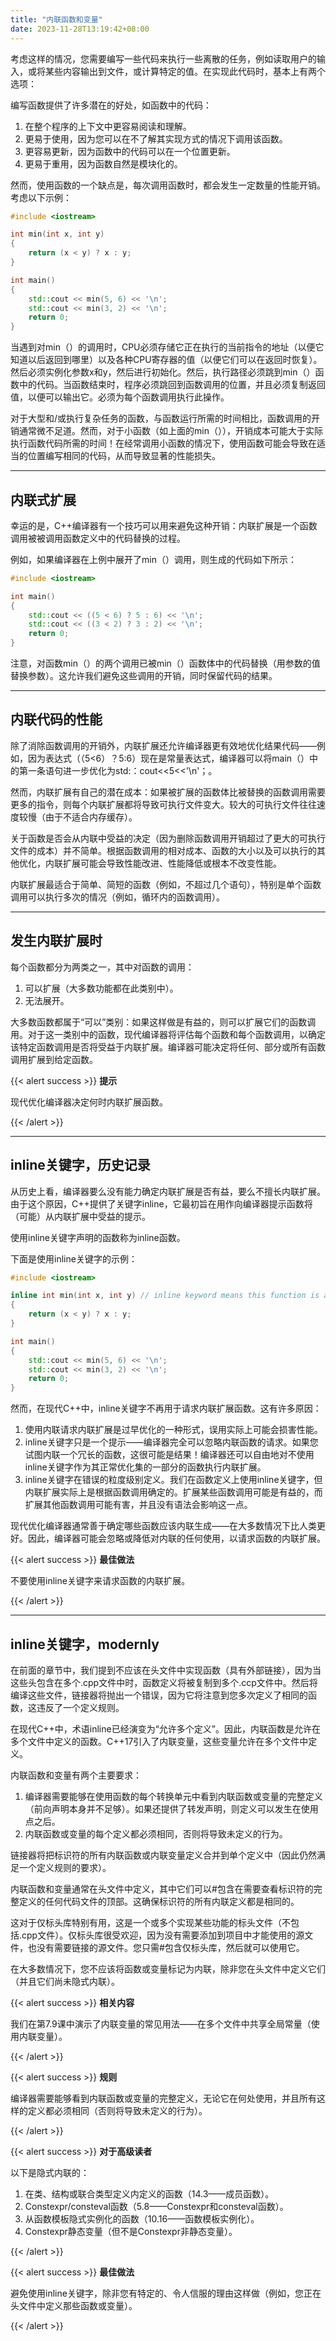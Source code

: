 ```yaml
---
title: "内联函数和变量"
date: 2023-11-28T13:19:42+08:00
---
```


考虑这样的情况，您需要编写一些代码来执行一些离散的任务，例如读取用户的输入，或将某些内容输出到文件，或计算特定的值。在实现此代码时，基本上有两个选项：

编写函数提供了许多潜在的好处，如函数中的代码：

1. 在整个程序的上下文中更容易阅读和理解。
2. 更易于使用，因为您可以在不了解其实现方式的情况下调用该函数。
3. 更容易更新，因为函数中的代码可以在一个位置更新。
4. 更易于重用，因为函数自然是模块化的。


然而，使用函数的一个缺点是，每次调用函数时，都会发生一定数量的性能开销。考虑以下示例：

```C++
#include <iostream>

int min(int x, int y)
{
    return (x < y) ? x : y;
}

int main()
{
    std::cout << min(5, 6) << '\n';
    std::cout << min(3, 2) << '\n';
    return 0;
}
```

当遇到对min（）的调用时，CPU必须存储它正在执行的当前指令的地址（以便它知道以后返回到哪里）以及各种CPU寄存器的值（以便它们可以在返回时恢复）。然后必须实例化参数x和y，然后进行初始化。然后，执行路径必须跳到min（）函数中的代码。当函数结束时，程序必须跳回到函数调用的位置，并且必须复制返回值，以便可以输出它。必须为每个函数调用执行此操作。

对于大型和/或执行复杂任务的函数，与函数运行所需的时间相比，函数调用的开销通常微不足道。然而，对于小函数（如上面的min（）），开销成本可能大于实际执行函数代码所需的时间！在经常调用小函数的情况下，使用函数可能会导致在适当的位置编写相同的代码，从而导致显著的性能损失。

***
## 内联式扩展

幸运的是，C++编译器有一个技巧可以用来避免这种开销：内联扩展是一个函数调用被被调用函数定义中的代码替换的过程。

例如，如果编译器在上例中展开了min（）调用，则生成的代码如下所示：

```C++
#include <iostream>

int main()
{
    std::cout << ((5 < 6) ? 5 : 6) << '\n';
    std::cout << ((3 < 2) ? 3 : 2) << '\n';
    return 0;
}
```

注意，对函数min（）的两个调用已被min（）函数体中的代码替换（用参数的值替换参数）。这允许我们避免这些调用的开销，同时保留代码的结果。

***
## 内联代码的性能

除了消除函数调用的开销外，内联扩展还允许编译器更有效地优化结果代码——例如，因为表达式（（5<6）？5:6）现在是常量表达式，编译器可以将main（）中的第一条语句进一步优化为std:：cout<<5<<'\n'；。

然而，内联扩展有自己的潜在成本：如果被扩展的函数体比被替换的函数调用需要更多的指令，则每个内联扩展都将导致可执行文件变大。较大的可执行文件往往速度较慢（由于不适合内存缓存）。

关于函数是否会从内联中受益的决定（因为删除函数调用开销超过了更大的可执行文件的成本）并不简单。根据函数调用的相对成本、函数的大小以及可以执行的其他优化，内联扩展可能会导致性能改进、性能降低或根本不改变性能。

内联扩展最适合于简单、简短的函数（例如，不超过几个语句），特别是单个函数调用可以执行多次的情况（例如，循环内的函数调用）。

***
## 发生内联扩展时

每个函数都分为两类之一，其中对函数的调用：

1. 可以扩展（大多数功能都在此类别中）。
2. 无法展开。


大多数函数都属于“可以”类别：如果这样做是有益的，则可以扩展它们的函数调用。对于这一类别中的函数，现代编译器将评估每个函数和每个函数调用，以确定该特定函数调用是否将受益于内联扩展。编译器可能决定将任何、部分或所有函数调用扩展到给定函数。

{{< alert success >}}
**提示**

现代优化编译器决定何时内联扩展函数。

{{< /alert >}}

***
## inline关键字，历史记录

从历史上看，编译器要么没有能力确定内联扩展是否有益，要么不擅长内联扩展。由于这个原因，C++提供了关键字inline，它最初旨在用作向编译器提示函数将（可能）从内联扩展中受益的提示。

使用inline关键字声明的函数称为inline函数。

下面是使用inline关键字的示例：

```C++
#include <iostream>

inline int min(int x, int y) // inline keyword means this function is an inline function
{
    return (x < y) ? x : y;
}

int main()
{
    std::cout << min(5, 6) << '\n';
    std::cout << min(3, 2) << '\n';
    return 0;
}
```

然而，在现代C++中，inline关键字不再用于请求内联扩展函数。这有许多原因：

1. 使用内联请求内联扩展是过早优化的一种形式，误用实际上可能会损害性能。
2. inline关键字只是一个提示——编译器完全可以忽略内联函数的请求。如果您试图内联一个冗长的函数，这很可能是结果！编译器还可以自由地对不使用inline关键字作为其正常优化集的一部分的函数执行内联扩展。
3. inline关键字在错误的粒度级别定义。我们在函数定义上使用inline关键字，但内联扩展实际上是根据函数调用确定的。扩展某些函数调用可能是有益的，而扩展其他函数调用可能有害，并且没有语法会影响这一点。


现代优化编译器通常善于确定哪些函数应该内联生成——在大多数情况下比人类更好。因此，编译器可能会忽略或降低对内联的任何使用，以请求函数的内联扩展。

{{< alert success >}}
**最佳做法**

不要使用inline关键字来请求函数的内联扩展。

{{< /alert >}}

***
## inline关键字，modernly

在前面的章节中，我们提到不应该在头文件中实现函数（具有外部链接），因为当这些头包含在多个.cpp文件中时，函数定义将被复制到多个.ccp文件中。然后将编译这些文件，链接器将抛出一个错误，因为它将注意到您多次定义了相同的函数，这违反了一个定义规则。

在现代C++中，术语inline已经演变为“允许多个定义”。因此，内联函数是允许在多个文件中定义的函数。C++17引入了内联变量，这些变量允许在多个文件中定义。

内联函数和变量有两个主要要求：

1. 编译器需要能够在使用函数的每个转换单元中看到内联函数或变量的完整定义（前向声明本身并不足够）。如果还提供了转发声明，则定义可以发生在使用点之后。
2. 内联函数或变量的每个定义都必须相同，否则将导致未定义的行为。


链接器将把标识符的所有内联函数或内联变量定义合并到单个定义中（因此仍然满足一个定义规则的要求）。

内联函数和变量通常在头文件中定义，其中它们可以#包含在需要查看标识符的完整定义的任何代码文件的顶部。这确保标识符的所有内联定义都是相同的。

这对于仅标头库特别有用，这是一个或多个实现某些功能的标头文件（不包括.cpp文件）。仅标头库很受欢迎，因为没有需要添加到项目中才能使用的源文件，也没有需要链接的源文件。您只需#包含仅标头库，然后就可以使用它。

在大多数情况下，您不应该将函数或变量标记为内联，除非您在头文件中定义它们（并且它们尚未隐式内联）。

{{< alert success >}}
**相关内容**

我们在第7.9课中演示了内联变量的常见用法——在多个文件中共享全局常量（使用内联变量）。

{{< /alert >}}

{{< alert success >}}
**规则**

编译器需要能够看到内联函数或变量的完整定义，无论它在何处使用，并且所有这样的定义都必须相同（否则将导致未定义的行为）。

{{< /alert >}}

{{< alert success >}}
**对于高级读者**

以下是隐式内联的：

1. 在类、结构或联合类型定义内定义的函数（14.3——成员函数）。
2. Constexpr/consteval函数（5.8——Constexpr和consteval函数）。
3. 从函数模板隐式实例化的函数（10.16——函数模板实例化）。
4. Constexpr静态变量（但不是Constexpr非静态变量）。


{{< /alert >}}

{{< alert success >}}
**最佳做法**

避免使用inline关键字，除非您有特定的、令人信服的理由这样做（例如，您正在头文件中定义那些函数或变量）。

{{< /alert >}}

